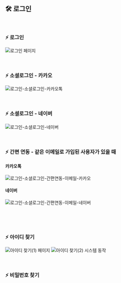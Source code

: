 ## 🛠 로그인
<br>

### ⚡ 로그인
![로그인 페이지](https://github.com/user-attachments/assets/a4e3bc6c-f139-4d69-9ffa-8072473065d6)
<br>
<br>
<br>

### ⚡ 소셜로그인 - 카카오
![로그인-소셜로그인-카카오톡](https://github.com/user-attachments/assets/58423eb5-97e5-4172-b037-6f056d1acb94)
<br>
<br>
<br>

### ⚡ 소셜로그인 - 네이버
![로그인-소셜로그인-네이버](https://github.com/user-attachments/assets/98b09d33-82c0-446d-abd2-bc5daa6c3528)
<br>
<br>
<br>

### ⚡ 간편 연동 - 같은 이메일로 가입된 사용자가 있을 때
#### 카카오톡

![로그인-소셜로그인-간편연동-이메일-카카오](https://github.com/user-attachments/assets/78c00f3f-d260-467a-858b-810bb808213b)

#### 네이버

![로그인-소셜로그인-간편연동-이메일-네이버](https://github.com/user-attachments/assets/8348dae4-9d8f-449e-af7a-5812f5e8a405)

<br>
<br>
<br>

### ⚡ 아이디 찾기
![아이디 찾기(1) 페이지](https://github.com/user-attachments/assets/f2c81b2c-a337-45a4-8980-5127bc87230f)
![아이디 찾기(2) 시스템 동작](https://github.com/user-attachments/assets/5b9c8c6d-670d-4609-8666-5adc2cab26ff)
<br>
<br>
<br>

### ⚡ 비밀번호 찾기

<br>
<br>
<br>

